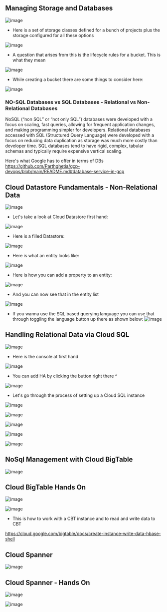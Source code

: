 ## Managing Storage and Databases
![image](https://user-images.githubusercontent.com/43883264/180623070-c016f183-15e5-4fca-96c4-4a8f9dde2c9c.png)

- Here is a set of storage classes defined for a bunch of projects plus the storage configured for all these options


![image](https://user-images.githubusercontent.com/43883264/180623167-cfea3c40-4e7b-4fca-9e1d-b3710607103a.png)

- A question that arises from this is the lifecycle rules for a bucket. This is what they mean

![image](https://user-images.githubusercontent.com/43883264/180623180-669bd675-f608-47fc-b599-de8096729a2c.png)

- While creating a bucket there are some things to consider here:

![image](https://user-images.githubusercontent.com/43883264/180623230-91ee7bee-2bff-46ce-9e0a-e3df7c0e56fa.png)

 ### NO-SQL Databases vs SQL Databases - Relational vs Non-Relational Databases
 NoSQL (“non SQL” or “not only SQL”) databases were developed with a focus on scaling, fast queries, allowing for frequent application changes, and making programming simpler for developers. Relational databases accessed with SQL (Structured Query Language) were developed with a focus on reducing data duplication as storage was much more costly than developer time. SQL databases tend to have rigid, complex, tabular schemas and typically require expensive vertical scaling.
 
 Here's what Google has to offer in terms of DBs
 https://github.com/Parthghetia/gcp-devops/blob/main/README.md#database-service-in-gcp
 
 ## Cloud Datastore Fundamentals - Non-Relational Data
 ![image](https://user-images.githubusercontent.com/43883264/180623552-8d24b562-421c-4548-9e57-fe3f7d314509.png)

- Let's take a look at Cloud Datastore first hand:

![image](https://user-images.githubusercontent.com/43883264/180623607-f970cdc3-c4b9-4627-b502-ecc86373b174.png)

- Here is a filled Datastore:

![image](https://user-images.githubusercontent.com/43883264/180623616-43559cba-4b7a-4154-861a-d976a51103c0.png)

- Here is what an entity looks like:

![image](https://user-images.githubusercontent.com/43883264/180623634-9b9de89b-21be-4d94-8925-124bca58b514.png)

- Here is how you can add a property to an entity:

![image](https://user-images.githubusercontent.com/43883264/180623684-08385dd6-deb6-4d78-974a-8b8c5f2335fb.png)

- And you can now see that in the entity list

![image](https://user-images.githubusercontent.com/43883264/180623693-2a087b64-d721-4343-9334-9124ec7a858d.png)

- If you wanna use the SQL based querying language you can use that through toggling the language button up there as shown below:
![image](https://user-images.githubusercontent.com/43883264/180623787-054d2144-aed6-45d1-b808-78e6c8cca893.png)


## Handling Relational Data via Cloud SQL

![image](https://user-images.githubusercontent.com/43883264/180624187-e91c33b4-20e7-4113-bb70-dd217fdf3642.png)


- Here is the console at first hand

![image](https://user-images.githubusercontent.com/43883264/180624230-2a100af6-fa84-454f-b12e-2c8822eb4253.png)

- You can add HA by clicking the button right there ^

![image](https://user-images.githubusercontent.com/43883264/180624251-5012827f-fa04-43cc-8574-17db24399560.png)

- Let's go through the process of setting up a Cloud SQL instance

![image](https://user-images.githubusercontent.com/43883264/180624275-9e03f884-7812-4547-a52e-0e5e25b7546c.png)

![image](https://user-images.githubusercontent.com/43883264/180624296-5e8a1e6d-5917-4931-8d4e-59365d1942af.png)

![image](https://user-images.githubusercontent.com/43883264/180624310-9d36f230-95cf-43a2-9460-555a475d0123.png)

![image](https://user-images.githubusercontent.com/43883264/180624314-3a5955c8-6960-40de-8c96-52d6df2aa79b.png)

![image](https://user-images.githubusercontent.com/43883264/180624330-3de2f195-730b-4e99-bb9f-bb5ee6f6da54.png)

## NoSql Management with Cloud BigTable
![image](https://user-images.githubusercontent.com/43883264/180624404-b0a67889-0fc4-4063-a123-6ab1389d2613.png)

## Cloud BigTable Hands On
![image](https://user-images.githubusercontent.com/43883264/180624495-3f3e56e0-0843-436c-92e0-a31edb1c0dc2.png)

![image](https://user-images.githubusercontent.com/43883264/180624512-7bd650cc-68c8-4295-bc5f-ae0e1fcf67c8.png)

- This is how to work with a CBT instance and to read and write data to CBT

https://cloud.google.com/bigtable/docs/create-instance-write-data-hbase-shell

## Cloud Spanner
![image](https://user-images.githubusercontent.com/43883264/180624619-3d1a8d16-7d82-4aee-aa96-89653e1ea982.png)

## Cloud Spanner - Hands On
![image](https://user-images.githubusercontent.com/43883264/180624663-1c5bc787-47cb-4602-9ff1-f7d212f6563a.png)

![image](https://user-images.githubusercontent.com/43883264/180624668-c96c2fa0-04a4-4a29-9392-9eb862376a5a.png)
